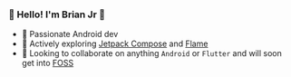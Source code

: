 ### 🎉 Hello! I'm Brian Jr 🎉
- 📱 Passionate Android dev
- 🌱 Actively exploring [Jetpack Compose](https://developer.android.com/jetpack/compose "Jetpack Compose") and [Flame](https://docs.flame-engine.org/1.4.0/ "Flame")
- 👯 Looking to collaborate on anything `Android` or `Flutter` and will soon get into [FOSS](https://itsfoss.com/what-is-foss "What is FOSS?")
